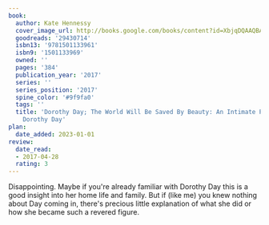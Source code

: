 ```yaml
---
book:
  author: Kate Hennessy
  cover_image_url: http://books.google.com/books/content?id=XbjqDQAAQBAJ&printsec=frontcover&img=1&zoom=1&edge=curl&source=gbs_api
  goodreads: '29430714'
  isbn13: '9781501133961'
  isbn9: '1501133969'
  owned: ''
  pages: '384'
  publication_year: '2017'
  series: ''
  series_position: '2017'
  spine_color: '#9f9fa0'
  tags: ''
  title: 'Dorothy Day; The World Will Be Saved By Beauty: An Intimate Portrait of
    Dorothy Day'
plan:
  date_added: 2023-01-01
review:
  date_read:
  - 2017-04-28
  rating: 3
---
```


Disappointing. Maybe if you're already familiar with Dorothy Day this is a good insight into her home life and family. But if (like me) you knew nothing about Day coming in, there's precious little explanation of what she did or how she became such a revered figure.
